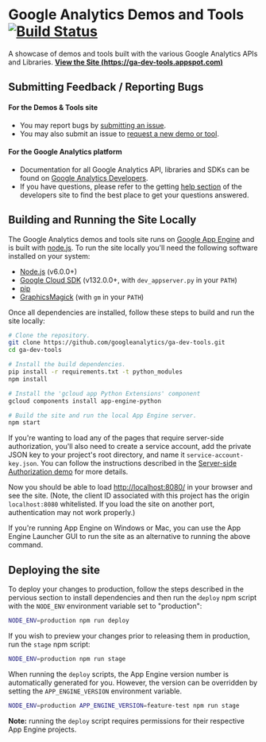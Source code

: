 # Google Analytics Demos and Tools [![Build Status](https://travis-ci.org/googleanalytics/ga-dev-tools.svg?branch=master)](https://travis-ci.org/googleanalytics/ga-dev-tools)

A showcase of demos and tools built with the various Google Analytics APIs and Libraries.
**[View the Site (https://ga-dev-tools.appspot.com)](https://ga-dev-tools.appspot.com)**

## Submitting Feedback / Reporting Bugs

#### For the Demos & Tools site

- You may report bugs by [submitting an issue](https://github.com/googleanalytics/ga-dev-tools/issues/new).
- You may also submit an issue to [request a new demo or tool](https://github.com/googleanalytics/ga-dev-tools/issues/new).

#### For the Google Analytics platform

- Documentation for all Google Analytics API, libraries and SDKs can be found on [Google Analytics Developers](http://developers.google.com/analytics).
- If you have questions, please refer to the getting [help section](http://developers.google.com/analytics/help/) of the developers site to find the best place to get your questions answered.

## Building and Running the Site Locally

The Google Analytics demos and tools site runs on [Google App Engine](https://cloud.google.com/appengine/) and is built with [node.js](http://nodejs.org/). To run the site locally you'll need the following software installed on your system:

- [Node.js](https://nodejs.org/en/download/) (v6.0.0+)
- [Google Cloud SDK](https://cloud.google.com/sdk/docs/) (v132.0.0+, with `dev_appserver.py` in your `PATH`)
- [pip](https://pypi.python.org/pypi/pip)
- [GraphicsMagick](http://www.graphicsmagick.org/) (with `gm` in your `PATH`)

Once all dependencies are installed, follow these steps to build and run the site locally:

```sh
# Clone the repository.
git clone https://github.com/googleanalytics/ga-dev-tools.git
cd ga-dev-tools

# Install the build dependencies.
pip install -r requirements.txt -t python_modules
npm install

# Install the 'gcloud app Python Extensions' component
gcloud components install app-engine-python

# Build the site and run the local App Engine server.
npm start
```

If you're wanting to load any of the pages that require server-side authorization, you'll also need to create a service account, add the private JSON key to your project's root directory, and name it `service-account-key.json`. You can follow the instructions described in the [Server-side Authorization demo](https://ga-dev-tools.appspot.com/embed-api/server-side-authorization/) for more details.

Now you should be able to load [http://localhost:8080/](http://localhost:8080/) in your browser and see the site. (Note, the client ID associated with this project has the origin `localhost:8080` whitelisted. If you load the site on another port, authentication may not work properly.)

If you're running App Engine on Windows or Mac, you can use the App Engine Launcher GUI to run the site as an alternative to running the above command.

## Deploying the site

To deploy your changes to production, follow the steps described in the pervious section to install dependencies and then run the `deploy` npm script with the `NODE_ENV` environment variable set to "production":

```sh
NODE_ENV=production npm run deploy
```

If you wish to preview your changes prior to releasing them in production, run the `stage` npm script:

```sh
NODE_ENV=production npm run stage
```

When running the `deploy` scripts, the App Engine version number is automatically generated for you. However, the version can be overridden by setting the `APP_ENGINE_VERSION` environment variable.

```sh
NODE_ENV=production APP_ENGINE_VERSION=feature-test npm run stage
```

**Note:** running the `deploy` script requires permissions for their respective App Engine projects.
